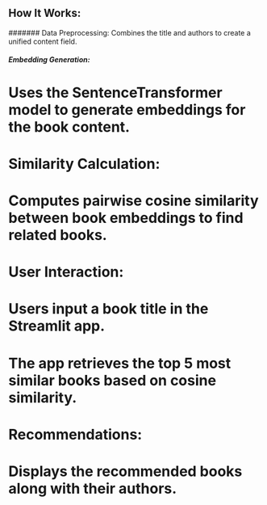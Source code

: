 ## How It Works:
####### Data Preprocessing:
 Combines the title and authors to create a unified content field.
##### Embedding Generation:
# Uses the SentenceTransformer model to generate embeddings for the book content.
# Similarity Calculation:
# Computes pairwise cosine similarity between book embeddings to find related books.
# User Interaction:
# Users input a book title in the Streamlit app.
# The app retrieves the top 5 most similar books based on cosine similarity.
# Recommendations:
# Displays the recommended books along with their authors.
